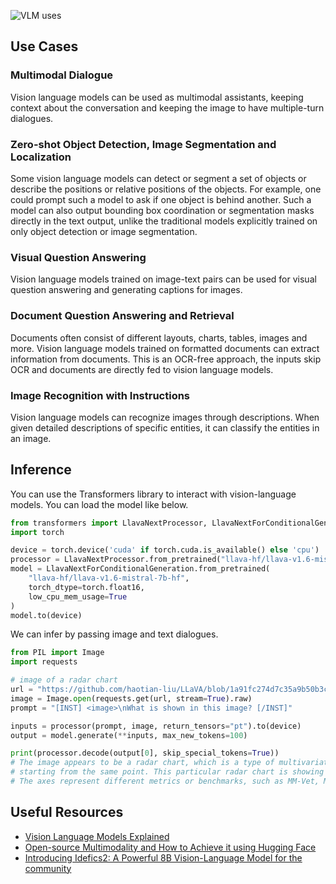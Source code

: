 ![VLM uses](https://huggingface.co/datasets/huggingface/documentation-images/resolve/main/blog/vlm/visual.jpg)

## Use Cases

### Multimodal Dialogue

Vision language models can be used as multimodal assistants, keeping context about the conversation and keeping the image to have multiple-turn dialogues.

### Zero-shot Object Detection, Image Segmentation and Localization

Some vision language models can detect or segment a set of objects or describe the positions or relative positions of the objects. For example, one could prompt such a model to ask if one object is behind another. Such a model can also output bounding box coordination or segmentation masks directly in the text output, unlike the traditional models explicitly trained on only object detection or image segmentation.

### Visual Question Answering

Vision language models trained on image-text pairs can be used for visual question answering and generating captions for images.

### Document Question Answering and Retrieval

Documents often consist of different layouts, charts, tables, images and more. Vision language models trained on formatted documents can extract information from documents. This is an OCR-free approach, the inputs skip OCR and documents are directly fed to vision language models.

### Image Recognition with Instructions

Vision language models can recognize images through descriptions. When given detailed descriptions of specific entities, it can classify the entities in an image.

## Inference

You can use the Transformers library to interact with vision-language models. You can load the model like below.

```python
from transformers import LlavaNextProcessor, LlavaNextForConditionalGeneration
import torch

device = torch.device('cuda' if torch.cuda.is_available() else 'cpu')
processor = LlavaNextProcessor.from_pretrained("llava-hf/llava-v1.6-mistral-7b-hf")
model = LlavaNextForConditionalGeneration.from_pretrained(
    "llava-hf/llava-v1.6-mistral-7b-hf",
    torch_dtype=torch.float16,
    low_cpu_mem_usage=True
)
model.to(device)
```

We can infer by passing image and text dialogues.

```python
from PIL import Image
import requests

# image of a radar chart 
url = "https://github.com/haotian-liu/LLaVA/blob/1a91fc274d7c35a9b50b3cb29c4247ae5837ce39/images/llava_v1_5_radar.jpg?raw=true" 
image = Image.open(requests.get(url, stream=True).raw)
prompt = "[INST] <image>\nWhat is shown in this image? [/INST]"

inputs = processor(prompt, image, return_tensors="pt").to(device)
output = model.generate(**inputs, max_new_tokens=100)

print(processor.decode(output[0], skip_special_tokens=True))
# The image appears to be a radar chart, which is a type of multivariate chart that displays values for multiple variables represented on axes
# starting from the same point. This particular radar chart is showing the performance of different models or systems across various metrics.
# The axes represent different metrics or benchmarks, such as MM-Vet, MM-Vet, MM-Vet, MM-Vet, MM-Vet, MM-V
```

## Useful Resources

- [Vision Language Models Explained](https://huggingface.co/blog/vlms)
- [Open-source Multimodality and How to Achieve it using Hugging Face](https://www.youtube.com/watch?v=IoGaGfU1CIg&t=601s)
- [Introducing Idefics2: A Powerful 8B Vision-Language Model for the community](https://huggingface.co/blog/idefics2)
